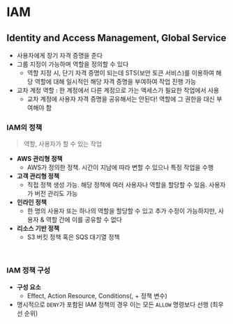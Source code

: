# IAM

## Identity and Access Management, Global Service
- 사용자에게 장기 자격 증명을 준다
- 그룹 지정이 가능하며 역할을 정의할 수 있다
  - 역할 지정 시, 단기 자격 증명이 되는데 STS(보안 토큰 서비스)를 이용하여 해당 역할에 대해 일시적인 해당 자격 증명을 부여하여 작업 진행 가능
- 교차 계정 역할 : 한 계정에서 다른 계정으로 가는 액세스가 필요한 작업에서 사용
  - 교차 계정에 사용자 자격 증명을 공유해서는 안된다! 역할에 그 권한을 대신 부여해야 함


### IAM의 정책
> 역할, 사용자가 할 수 있는 작업
- **AWS 관리형 정책**
  - AWS가 정의한 정책. 시간이 지남에 따라 변할 수 있으나 특정 작업을 수행
- **고객 관리형 정책**
  - 직접 정책 생성 가능. 해당 정책에 여러 사용자나 역할을 할당할 수 있음. 사용자가 버전 관리도 가능
- **인라인 정책**
  - 한 명의 사용자 또는 하나의 역할을 할당할 수 있고 추가 수정이 가능하지만, 사용자 & 역할 간에 이를 공유할 수 없다
- **리소스 기반 정책**
  - S3 버킷 정책 혹은 SQS 대기열 정책
  

<br>

### IAM 정책 구성
- **구성 요소**
  - Effect, Action Resource, Conditions(, + 정책 변수)
- 명시적으로 `DENY`가 포함된 IAM 정책의 경우 이는 모든 `ALLOW` 명령보다 선행 (최우선 순위)
